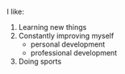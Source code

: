 I like:
1. Learning new things
2. Constantly improving myself
    - personal development
    - professional development
3. Doing sports
